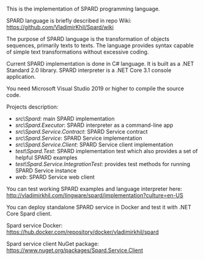 This is the implementation of SPARD programming language.

SPARD language is briefly described in repo Wiki: https://github.com/VladimirKhil/Spard/wiki

The purpose of SPARD language is the transformation of objects sequences, primarily texts to texts. The language provides syntax capable of simple text transformations without excessive coding.

Current SPARD implementation is done in C# language. It is built as a .NET Standard 2.0 library. SPARD interpreter is a .NET Core 3.1 console application.

You need Microsoft Visual Studio 2019 or higher to compile the source code.

Projects description:

* *src\Spard*: main SPARD implementation
* *src\Spard.Executor*: SPARD interpreter as a command-line app
* *src\Spard.Service.Contract*: SPARD Service contract
* *src\Spard.Service*: SPARD Service implementation
* *src\Spard.Service.Client*: SPARD Service client implementation
* *test\Spard.Test*: SPARD implementation test which also provides a set of helpful SPARD examples
* *test\Spard.Service.IntegrationTest*: provides test methods for running SPARD Service instance
* *web*: SPARD Service web client

You can test working SPARD examples and language interpreter here: http://vladimirkhil.com/lingware/spard/implementation?culture=en-US

You can deploy standalone SPARD service in Docker and test it with .NET Core Spard client.

Spard service Docker: https://hub.docker.com/repository/docker/vladimirkhil/spard

Spard service client NuGet package: https://www.nuget.org/packages/Spard.Service.Client
